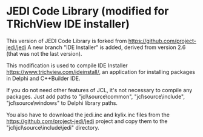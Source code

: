 JEDI Code Library (modified for TRichView IDE installer)
=================

This version of JEDI Code Library is forked from https://github.com/project-jedi/jedi
A new branch "IDE Installer" is added, derived from version 2.6 (that was not the last version).

This modification is used to compile IDE Installer https://www.trichview.com/ideinstall/, an application for installing packages in Delphi and C++Builder IDE.

If you do not need other features of JCL, it's not necessary to compile any packages. Just add paths to "jcl\source\common", "jcl\source\include", "jcl\source\windows" to Delphi library paths.

You also have to download the jedi.inc and kylix.inc files from the https://github.com/project-jedi/jedi project and copy them to the "jcl\jcl\source\include\jedi" directory.
